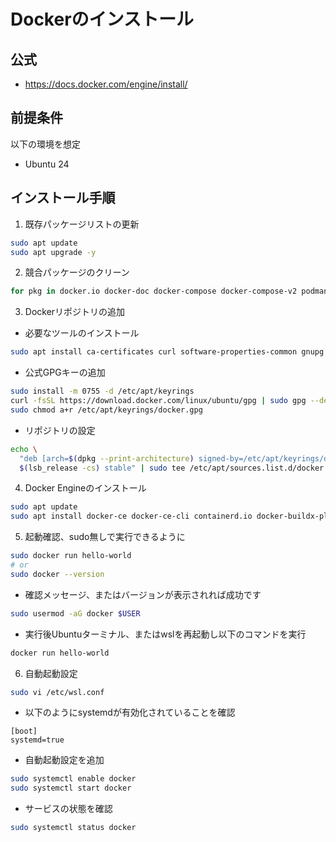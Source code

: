 # Dockerのインストール

## 公式

- https://docs.docker.com/engine/install/

## 前提条件

以下の環境を想定

- Ubuntu 24

## インストール手順

1. 既存パッケージリストの更新

```bash
sudo apt update
sudo apt upgrade -y
```

2. 競合パッケージのクリーン

```bash
for pkg in docker.io docker-doc docker-compose docker-compose-v2 podman-docker containerd runc; do sudo apt-get remove $pkg; done
```

3. Dockerリポジトリの追加

- 必要なツールのインストール

```bash
sudo apt install ca-certificates curl software-properties-common gnupg lsb-release -y
```

- 公式GPGキーの追加

```bash
sudo install -m 0755 -d /etc/apt/keyrings
curl -fsSL https://download.docker.com/linux/ubuntu/gpg | sudo gpg --dearmor -o /etc/apt/keyrings/docker.gpg
sudo chmod a+r /etc/apt/keyrings/docker.gpg
```

- リポジトリの設定

```bash
echo \
  "deb [arch=$(dpkg --print-architecture) signed-by=/etc/apt/keyrings/docker.gpg] https://download.docker.com/linux/ubuntu \
  $(lsb_release -cs) stable" | sudo tee /etc/apt/sources.list.d/docker.list > /dev/null
```

4. Docker Engineのインストール

```bash
sudo apt update
sudo apt install docker-ce docker-ce-cli containerd.io docker-buildx-plugin docker-compose-plugin -y
```

5. 起動確認、sudo無しで実行できるように

```bash
sudo docker run hello-world
# or
sudo docker --version
```

- 確認メッセージ、またはバージョンが表示されれば成功です

```bash
sudo usermod -aG docker $USER
```

- 実行後Ubuntuターミナル、またはwslを再起動し以下のコマンドを実行

```bash
docker run hello-world
```

6. 自動起動設定

```bash
sudo vi /etc/wsl.conf
```

- 以下のようにsystemdが有効化されていることを確認

```plaintext
[boot]
systemd=true
```

- 自動起動設定を追加

```bash
sudo systemctl enable docker
sudo systemctl start docker
```

- サービスの状態を確認

```bash
sudo systemctl status docker
```
